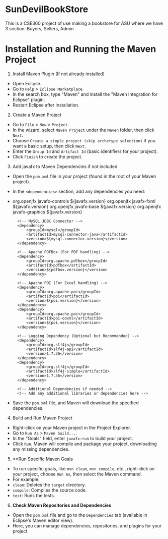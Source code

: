 # SunDevilBookStore
This is a CSE360 project of use making a bookstore for ASU where we have 3 section: Buyers, Sellers, Admin

# Installation and Running the Maven Project
1. Install Maven Plugin (If not already installed)
- Open Eclipse.
- Go to `Help` > `Eclipse Marketplace`.
- In the search box, type "Maven" and install the "Maven Integration for Eclipse" plugin.
- Restart Eclipse after installation.

2. Create a Maven Project
- Go to `File` > `New` > `Project`.
- In the wizard, select `Maven Project` under the `Maven` folder, then click `Next`.
- Choose `Create a simple project (skip archetype selection)` if you want a basic setup, then click `Next`.
- Enter the `Group Id` and `Artifact Id` (basic identifiers for your project).
- Click `Finish` to create the project.

3. Add javafx to Maven Dependencies if not included
- Open the `pom.xml` file in your project (found in the root of your Maven project).
- In the `<dependencies>` section, add any dependencies you need:
- <dependencies>
        <!-- JavaFX Dependencies -->
        <dependency>
            <groupId>org.openjfx</groupId>
            <artifactId>javafx-controls</artifactId>
            <version>${javafx.version}</version>
        </dependency>
        <dependency>
            <groupId>org.openjfx</groupId>
            <artifactId>javafx-fxml</artifactId>
            <version>${javafx.version}</version>
        </dependency>
        <dependency>
            <groupId>org.openjfx</groupId>
            <artifactId>javafx-base</artifactId>
            <version>${javafx.version}</version>
        </dependency>
        <dependency>
            <groupId>org.openjfx</groupId>
            <artifactId>javafx-graphics</artifactId>
            <version>${javafx.version}</version>
        </dependency>

        <!-- MySQL JDBC Connector -->
        <dependency>
            <groupId>mysql</groupId>
            <artifactId>mysql-connector-java</artifactId>
            <version>${mysql.connector.version}</version>
        </dependency>

        <!-- Apache PDFBox (For PDF handling) -->
        <dependency>
            <groupId>org.apache.pdfbox</groupId>
            <artifactId>pdfbox</artifactId>
            <version>${pdfbox.version}</version>
        </dependency>

        <!-- Apache POI (For Excel handling) -->
        <dependency>
            <groupId>org.apache.poi</groupId>
            <artifactId>poi</artifactId>
            <version>${poi.version}</version>
        </dependency>
        <dependency>
            <groupId>org.apache.poi</groupId>
            <artifactId>poi-ooxml</artifactId>
            <version>${poi.version}</version>
        </dependency>

        <!-- Logging Dependency (Optional but Recommended) -->
        <dependency>
            <groupId>org.slf4j</groupId>
            <artifactId>slf4j-api</artifactId>
            <version>1.7.36</version>
        </dependency>
        <dependency>
            <groupId>org.slf4j</groupId>
            <artifactId>slf4j-simple</artifactId>
            <version>1.7.36</version>
        </dependency>

        <!-- Additional Dependencies if needed -->
        <!-- Add any additional libraries or dependencies here -->
    </dependencies>
- Save the `pom.xml` file, and Maven will download the specified dependencies.

4. Build and Run Maven Project
- Right-click on your Maven project in the Project Explorer.
- Go to `Run As` > `Maven build...`.
- In the "Goals" field, enter `javafx:run` to build your project.
- Click `Run`. Maven will compile and package your project, downloading any missing dependencies.

5. **Run Specific Maven Goals
- To run specific goals, like `mvn clean`, `mvn compile`, etc., right-click on your project, choose `Run As`, then select the Maven command.
- For example:
- `clean`: Deletes the `target` directory.
- `compile`: Compiles the source code.
- `test`: Runs the tests.

6. **Check Maven Repositories and Dependencies**
- Open the `pom.xml` file and go to the `Dependencies` tab (available in Eclipse's Maven editor view).
- Here, you can manage dependencies, repositories, and plugins for your project
